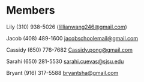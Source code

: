 # Members
Lily (310) 938-5026
(lillianwang246@gmail.com)

Jacob (408) 489-1600
jacobschoolemail@gmail.com

Cassidy (650) 776-7682
Cassidy.pong@gmail.com

Sarahi (650) 281-5530
sarahi.cuevas@sjsu.edu

Bryant (916) 317-5588
bryantsha@gmail.com
